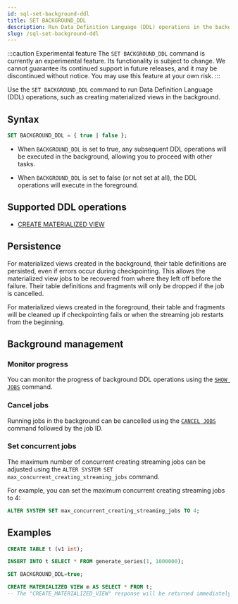 ```yaml
---
id: sql-set-background-ddl
title: SET BACKGROUND_DDL
description: Run Data Definition Language (DDL) operations in the background.
slug: /sql-set-background-ddl
---
```

<head>
  <link rel="canonical" href="https://docs.risingwave.com/docs/current/sql-set-background-ddl/" />
</head>

:::caution Experimental feature
The `SET BACKGROUND_DDL` command is currently an experimental feature. Its functionality is subject to change. We cannot guarantee its continued support in future releases, and it may be discontinued without notice. You may use this feature at your own risk.
:::

Use the `SET BACKGROUND_DDL` command to run Data Definition Language (DDL) operations, such as creating materialized views in the background.

## Syntax

```sql
SET BACKGROUND_DDL = { true | false };
```

- When `BACKGROUND_DDL` is set to true, any subsequent DDL operations will be executed in the background, allowing you to proceed with other tasks.

- When `BACKGROUND_DDL` is set to false (or not set at all), the DDL operations will execute  in the foreground.

## Supported DDL operations

- [CREATE MATERIALIZED VIEW](/sql/commands/sql-create-mv.md)

## Persistence

For materialized views created in the background, their table definitions are persisted, even if errors occur during checkpointing. This allows the materialized view jobs to be recovered from where they left off before the failure. Their table definitions and fragments will only be dropped if the job is cancelled.

For materialized views created in the foreground, their table and fragments will be cleaned up if checkpointing fails or when the streaming job restarts from the beginning.

## Background management

### Monitor progress

You can monitor the progress of background DDL operations using the [`SHOW JOBS`](/sql/commands/sql-show-jobs.md) command.

### Cancel jobs

Running jobs in the background can be cancelled using the [`CANCEL JOBS`](/sql/commands/sql-cancel-jobs.md) command followed by the job ID.

### Set concurrent jobs

The maximum number of concurrent creating streaming jobs can be adjusted using the `ALTER SYSTEM SET max_concurrent_creating_streaming_jobs` command.

For example, you can set the maximum concurrent creating streaming jobs to 4:

```sql
ALTER SYSTEM SET max_concurrent_creating_streaming_jobs TO 4;
```

## Examples

```sql
CREATE TABLE t (v1 int);

INSERT INTO t SELECT * FROM generate_series(1, 1000000);

SET BACKGROUND_DDL=true;

CREATE MATERIALIZED VIEW m AS SELECT * FROM t; 
-- The "CREATE_MATERIALIZED_VIEW" response will be returned immediately.
```
